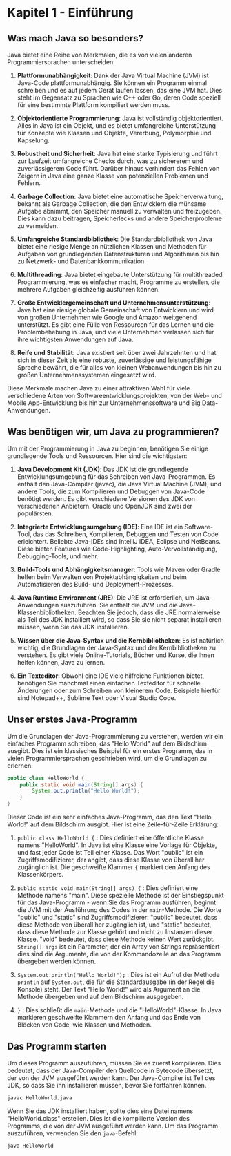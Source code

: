 # Kapitel 1 - Einführung

## Was mach Java so besonders?
Java bietet eine Reihe von Merkmalen, die es von vielen anderen Programmiersprachen unterscheiden:

1. **Plattformunabhängigkeit**: Dank der Java Virtual Machine (JVM) ist Java-Code plattformunabhängig. Sie können ein Programm einmal schreiben und es auf jedem Gerät laufen lassen, das eine JVM hat. Dies steht im Gegensatz zu Sprachen wie C++ oder Go, deren Code speziell für eine bestimmte Plattform kompiliert werden muss.

2. **Objektorientierte Programmierung**: Java ist vollständig objektorientiert. Alles in Java ist ein Objekt, und es bietet umfangreiche Unterstützung für Konzepte wie Klassen und Objekte, Vererbung, Polymorphie und Kapselung.

3. **Robustheit und Sicherheit**: Java hat eine starke Typisierung und führt zur Laufzeit umfangreiche Checks durch, was zu sichererem und zuverlässigerem Code führt. Darüber hinaus verhindert das Fehlen von Zeigern in Java eine ganze Klasse von potenziellen Problemen und Fehlern.

4. **Garbage Collection**: Java bietet eine automatische Speicherverwaltung, bekannt als Garbage Collection, die den Entwicklern die mühsame Aufgabe abnimmt, den Speicher manuell zu verwalten und freizugeben. Dies kann dazu beitragen, Speicherlecks und andere Speicherprobleme zu vermeiden.

5. **Umfangreiche Standardbibliothek**: Die Standardbibliothek von Java bietet eine riesige Menge an nützlichen Klassen und Methoden für Aufgaben von grundlegenden Datenstrukturen und Algorithmen bis hin zu Netzwerk- und Datenbankkommunikation.

6. **Multithreading**: Java bietet eingebaute Unterstützung für multithreaded Programmierung, was es einfacher macht, Programme zu erstellen, die mehrere Aufgaben gleichzeitig ausführen können.

7. **Große Entwicklergemeinschaft und Unternehmensunterstützung**: Java hat eine riesige globale Gemeinschaft von Entwicklern und wird von großen Unternehmen wie Google und Amazon weitgehend unterstützt. Es gibt eine Fülle von Ressourcen für das Lernen und die Problembehebung in Java, und viele Unternehmen verlassen sich für ihre wichtigsten Anwendungen auf Java.

8. **Reife und Stabilität**: Java existiert seit über zwei Jahrzehnten und hat sich in dieser Zeit als eine robuste, zuverlässige und leistungsfähige Sprache bewährt, die für alles von kleinen Webanwendungen bis hin zu großen Unternehmenssystemen eingesetzt wird.

Diese Merkmale machen Java zu einer attraktiven Wahl für viele verschiedene Arten von Softwareentwicklungsprojekten, von der Web- und Mobile App-Entwicklung bis hin zur Unternehmenssoftware und Big Data-Anwendungen.

## Was benötigen wir, um Java zu programmieren?
Um mit der Programmierung in Java zu beginnen, benötigen Sie einige grundlegende Tools und Ressourcen. Hier sind die wichtigsten:

1. **Java Development Kit (JDK)**: Das JDK ist die grundlegende Entwicklungsumgebung für das Schreiben von Java-Programmen. Es enthält den Java-Compiler (javac), die Java Virtual Machine (JVM), und andere Tools, die zum Kompilieren und Debuggen von Java-Code benötigt werden. Es gibt verschiedene Versionen des JDK von verschiedenen Anbietern. Oracle und OpenJDK sind zwei der populärsten.

2. **Integrierte Entwicklungsumgebung (IDE)**: Eine IDE ist ein Software-Tool, das das Schreiben, Kompilieren, Debuggen und Testen von Code erleichtert. Beliebte Java-IDEs sind IntelliJ IDEA, Eclipse und NetBeans. Diese bieten Features wie Code-Highlighting, Auto-Vervollständigung, Debugging-Tools, und mehr.

3. **Build-Tools und Abhängigkeitsmanager**: Tools wie Maven oder Gradle helfen beim Verwalten von Projektabhängigkeiten und beim Automatisieren des Build- und Deployment-Prozesses.

4. **Java Runtime Environment (JRE)**: Die JRE ist erforderlich, um Java-Anwendungen auszuführen. Sie enthält die JVM und die Java-Klassenbibliotheken. Beachten Sie jedoch, dass die JRE normalerweise als Teil des JDK installiert wird, so dass Sie sie nicht separat installieren müssen, wenn Sie das JDK installieren.

5. **Wissen über die Java-Syntax und die Kernbibliotheken**: Es ist natürlich wichtig, die Grundlagen der Java-Syntax und der Kernbibliotheken zu verstehen. Es gibt viele Online-Tutorials, Bücher und Kurse, die Ihnen helfen können, Java zu lernen.

6. **Ein Texteditor**: Obwohl eine IDE viele hilfreiche Funktionen bietet, benötigen Sie manchmal einen einfachen Texteditor für schnelle Änderungen oder zum Schreiben von kleinerem Code. Beispiele hierfür sind Notepad++, Sublime Text oder Visual Studio Code.

## Unser erstes Java-Programm
Um die Grundlagen der Java-Programmierung zu verstehen, werden wir ein einfaches Programm schreiben, das "Hello World" auf dem Bildschirm ausgibt. Dies ist ein klassisches Beispiel für ein erstes Programm, das in vielen Programmiersprachen geschrieben wird, um die Grundlagen zu erlernen.

```java
public class HelloWorld {
    public static void main(String[] args) {
        System.out.println("Hello World!");
    }
}
```
Dieser Code ist ein sehr einfaches Java-Programm, das den Text "Hello World!" auf dem Bildschirm ausgibt. Hier ist eine Zeile-für-Zeile Erklärung:

1. `public class HelloWorld {` : Dies definiert eine öffentliche Klasse namens "HelloWorld". In Java ist eine Klasse eine Vorlage für Objekte, und fast jeder Code ist Teil einer Klasse. Das Wort "public" ist ein Zugriffsmodifizierer, der angibt, dass diese Klasse von überall her zugänglich ist. Die geschweifte Klammer `{` markiert den Anfang des Klassenkörpers.

2. `public static void main(String[] args) {` : Dies definiert eine Methode namens "main". Diese spezielle Methode ist der Einstiegspunkt für das Java-Programm - wenn Sie das Programm ausführen, beginnt die JVM mit der Ausführung des Codes in der `main`-Methode. Die Worte "public" und "static" sind Zugriffsmodifizierer: "public" bedeutet, dass diese Methode von überall her zugänglich ist, und "static" bedeutet, dass diese Methode zur Klasse gehört und nicht zu Instanzen dieser Klasse. "void" bedeutet, dass diese Methode keinen Wert zurückgibt. `String[] args` ist ein Parameter, der ein Array von Strings repräsentiert - dies sind die Argumente, die von der Kommandozeile an das Programm übergeben werden können.

3. `System.out.println("Hello World!");` : Dies ist ein Aufruf der Methode `println` auf `System.out`, die für die Standardausgabe (in der Regel die Konsole) steht. Der Text "Hello World!" wird als Argument an die Methode übergeben und auf dem Bildschirm ausgegeben.

4. `}` : Dies schließt die `main`-Methode und die "HelloWorld"-Klasse. In Java markieren geschweifte Klammern den Anfang und das Ende von Blöcken von Code, wie Klassen und Methoden.

## Das Programm starten
Um dieses Programm auszuführen, müssen Sie es zuerst kompilieren. Dies bedeutet, dass der Java-Compiler den Quellcode in Bytecode übersetzt, der von der JVM ausgeführt werden kann. Der Java-Compiler ist Teil des JDK, so dass Sie ihn installieren müssen, bevor Sie fortfahren können.
```bash
javac HelloWorld.java
```

Wenn Sie das JDK installiert haben, sollte dies eine Datei namens "HelloWorld.class" erstellen. Dies ist die kompilierte Version des Programms, die von der JVM ausgeführt werden kann. Um das Programm auszuführen, verwenden Sie den `java`-Befehl:
```bash
java HelloWorld
```

